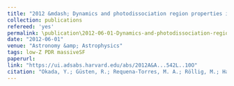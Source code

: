 ```yaml
---
title: "2012 &mdash; Dynamics and photodissociation region properties in IC 1396A"
collection: publications
refereed: 'yes'
permalink: \publication\2012-06-01-Dynamics-and-photodissociation-region-properties-in-IC-1396A
date: "2012-06-01"
venue: "Astronomy &amp; Astrophysics"
tags: low-Z PDR massiveSF
paperurl:
link: "https://ui.adsabs.harvard.edu/abs/2012A&A...542L..10O"
citation: "Okada, Y.; Güsten, R.; Requena-Torres, M. A.; Röllig, M.; Hartogh, P.; Hübers, H. -W.; Klein, T.; Ricken, O.; Simon, R.; Stutzki, J., Astronomy &amp; Astrophysics, Volume 542, id.L10, 4 pp."
---
```

